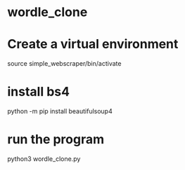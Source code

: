 # wordle_clone

# Create a virtual environment
source simple_webscraper/bin/activate

# install bs4
python -m pip install beautifulsoup4

# run the program
python3 wordle_clone.py
